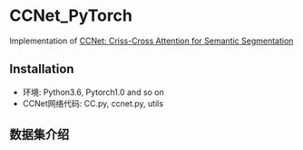 # CCNet_PyTorch
Implementation of  [CCNet: Criss-Cross Attention for Semantic Segmentation](http://cn.arxiv.org/pdf/1811.11721.pdf)

## Installation
- 环境: Python3.6, Pytorch1.0 and so on
- CCNet网络代码: CC.py, ccnet.py, utils

## 数据集介绍
